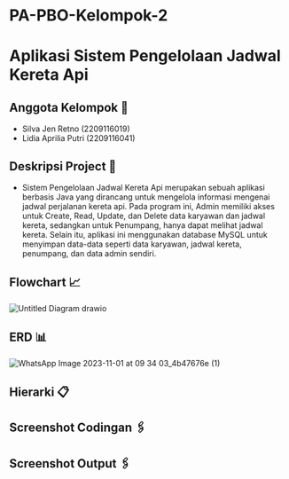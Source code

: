 # PA-PBO-Kelompok-2
# Aplikasi Sistem Pengelolaan Jadwal Kereta Api

## Anggota Kelompok 👩 
- Silva Jen Retno (2209116019)
- Lidia Aprilia Putri (2209116041)

## Deskripsi Project 📝
- Sistem Pengelolaan Jadwal Kereta Api merupakan sebuah aplikasi berbasis Java yang dirancang untuk mengelola informasi mengenai jadwal perjalanan kereta api. Pada program ini, Admin memiliki akses untuk Create, Read, Update, dan Delete data karyawan dan jadwal kereta, sedangkan untuk Penumpang, hanya dapat melihat jadwal kereta. Selain itu, aplikasi ini menggunakan database MySQL untuk menyimpan data-data seperti data karyawan, jadwal kereta, penumpang, dan data admin sendiri. 

## Flowchart 📈
![Untitled Diagram drawio](https://github.com/PA-PBO-KELOMPOK-2-Project-Akhir/PA-PBO-Kelompok-2/assets/126661491/249991ab-51b5-44f9-bf44-f631b8a67b0f)

## ERD 📊
![WhatsApp Image 2023-11-01 at 09 34 03_4b47676e (1)](https://github.com/PA-PBO-KELOMPOK-2-Project-Akhir/PA-PBO-Kelompok-2/assets/126661491/839ff4e1-b007-4b6c-9640-24b5290420e1)

## Hierarki 📋

## Screenshot Codingan 🖇️

## Screenshot Output 🖇️

